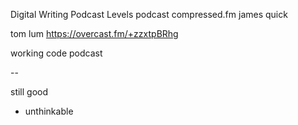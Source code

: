 Digital Writing Podcast
Levels podcast
compressed.fm james quick 

tom lum https://overcast.fm/+zzxtpBRhg

working code podcast

-- 

still good
- unthinkable
